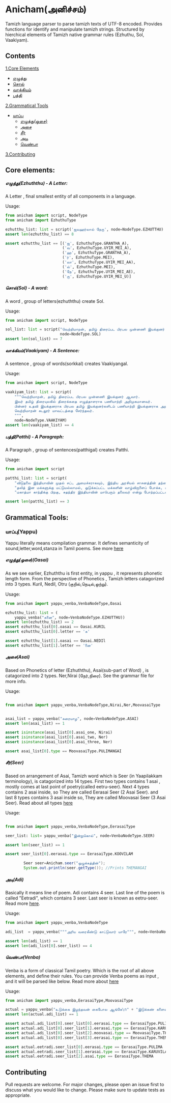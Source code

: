 # **Anicham(அனிச்சம்)**

Tamizh language parser to parse tamizh texts of UTF-8 encoded. Provides functions for identify and manipulate tamizh strings. Structured by hierchical elements of Tamizh native grammar rules (Ezhuthu, Sol, Vaakiyam). 

## Contents

[1.Core Elements](#core-elements)
- [எழுத்து](#ezhuththu)
- [சொல்](#sol)
- [வாக்கியம்](#vaakiyam)
- [பத்தி](#patthi)

[2.Grammatical Tools](#grammatical-tools)
- [யாப்பு](#yappu)
    - [எழுத்து(ஓசை)](#ezhuththu-oasai)
    - [அசை](#asai)
    - [சீர்](#seer)
    - [அடி](#adi)
    - [வெண்பா](#venba)

[3.Contributing](#contributing)

## **Core elements:**

##### <a id="ezhuththu">எழுத்து(Ezhuththu) - _A Letter_:</a>

A Letter , final smallest entity of all components in a language.
    
Usage:
```python
from anicham import script, NodeType
from anicham import EzhuthuType

ezhutthu_list: list = script('ஜவஹர்லால் நேரு', node=NodeType.EZHUTTHU)
assert len(ezhutthu_list) == 8

assert ezhutthu_list == [('ஜ', EzhuthuType.GRANTHA_A),
                         ('வ', EzhuthuType.UYIR_MEI_A),
                         ('ஹ', EzhuthuType.GRANTHA_A),
                         ('ர்', EzhuthuType.MEI),
                         ('லா', EzhuthuType.UYIR_MEI_AA),
                         ('ல்', EzhuthuType.MEI),
                         ('நே', EzhuthuType.UYIR_MEI_AE),
                         ('ரு', EzhuthuType.UYIR_MEI_U)]
```

##### <a id="sol">சொல்(Sol) - _A word_:</a>

A word , group of letters(ezhuththu) create Sol.

Usage:
```python      
from anicham import script, NodeType

sol_list: list = script("வெற்றிமாறன், தமிழ் திரைப்பட பிரபல முன்னணி இயக்குனர் ஆவார்",
                        node=NodeType.SOL)
assert len(sol_list) == 7
```


##### <a id="vaakiyam">வாக்கியம்(Vaakiyam) - _A Sentence_:</a>

A sentence , group of words(sorkkal) creates Vaakiyangal.

Usage:
```python       
from anicham import script, NodeType

vaakiyam_list: list = script(
    """வெற்றிமாறன், தமிழ் திரைப்பட பிரபல முன்னணி இயக்குனர் ஆவார். 
    இவர் தமிழ் திரையுலகில் திரைக்கதை எழுத்தாளராக பணியாற்றி அறிமுகமானவர். 
    பின்னர் உதவி இயக்குனராக பிரபல தமிழ் இயக்குனர்களிடம் பணியாற்றி இயக்குனராக அறிமுகமாகி தமிழ் திரையுலகில் புகழ் பெற்றுள்ளார். 
    வெற்றிமாறன் கடலூர் மாவட்டத்தை சேர்ந்தவர்.
    """,
    node=NodeType.VAAKIYAM)
assert len(vaakiyam_list) == 4
```


##### <a id="patthi">பத்தி(Patthi) - _A Paragraph_:</a>

A Paragraph , group of sentences(patthigal) creates Patthi.

Usage:
```python  
from anicham import script   

patthi_list: list = script(
    "விடுதலை இந்தியாவின் முதல் சட்ட அமைச்சராகவும், இந்திய அரசியல் சாசனத்தின் தந்தையாக விளங்கியவர்,‘பீம்ராவ் ராம்ஜி அம்பேத்கர்’. இவர் ஒரு சமூக சீர்திருத்தவாதியாக மட்டுமல்லாமல், மிகச்சிறந்த பொருளியல் அறிஞராகவும், அரசியல் தத்துவமேதையாகவும், சமூக சீர்திருத்தவாதியாகவும், பகுத்தறிவு சிந்தனையாளராகவும், சிறந்த எழுத்தாளர் மற்றும் பேச்சாளராகவும், வரலாற்று ஆசானாகவும் விளங்கியவர்.\n" +
    "தலித் இன மக்களுக்கு மட்டுமல்லாமல், ஒடுக்கப்பட்ட மக்களின் வாழ்விருளைப் போக்க, உதித்த சூரியன்.\n" +
    "மகாத்மா காந்திக்கு பிறகு, சுதந்திர இந்தியாவின் மாபெரும் தலைவர் என்று போற்றப்பட்டவர், டாக்டர் அம்பேத்கர் அவர்கள். தன் வாழ்நாள் முழுவதையும் சமூகத்திற்கென அர்ப்பணித்த மாபெரும் சிற்பியான டாக்டர் அம்பேத்கர் அவர்களின் வாழ்க்கை வரலாறு மற்றும் சாதனைகளை காண்போம்.")

assert len(patthi_list) == 3
```
## **Grammatical Tools:**
### <a id="yappu">யாப்பு(Yappu)</a>

Yappu literally means compilation grammar. It defines semanticity of sound,letter,word,stanza in Tamil poems. 
See more [here](https://ta.wikipedia.org/wiki/%E0%AE%AF%E0%AE%BE%E0%AE%AA%E0%AF%8D%E0%AE%AA%E0%AE%BF%E0%AE%B2%E0%AE%95%E0%AF%8D%E0%AE%95%E0%AE%A3%E0%AE%AE%E0%AF%8D)

##### <a id="ezhuththu-oasai">எழுத்து(ஓசை)(Oasai)</a>
As we see earlier, Ezhuththu is first entity, in yappu , it represents phonetic length form. From the perspective of Phonetics , Tamizh letters catagorized into 3 types.
Kuril, Nedil, Otru (குறில்,நெடில்,ஒற்று).

Usage:
```python
from anicham import yappu_venba,VenbaNodeType,Oasai

ezhutthu_list: list = (
    yappu_venba("சுனை", node=VenbaNodeType.EZHUTTHU))
assert len(ezhutthu_list) == 2
assert ezhutthu_list[0].oasai == Oasai.KURIL
assert ezhutthu_list[0].letter == 'சு'

assert ezhutthu_list[1].oasai == Oasai.NEDIl
assert ezhutthu_list[1].letter == 'னை'
```


##### <a id="asai">அசை(Asai)</a>
Based on Phonetics of letter (Ezhuththu), Asai(sub-part of Word) , is catagorized into 2 types.
Ner,Nirai (நேர்,நிரை). See the grammar file for more info.

Usage:
```python

from anicham import yappu_venba,VenbaNodeType,Nirai,Ner,MoovasaiType


asai_list = yappu_venba("சுரையாழ", node=VenbaNodeType.ASAI)
assert len(asai_list) == 1

assert isinstance(asai_list[0].asai_one, Nirai)
assert isinstance(asai_list[0].asai_two, Ner)
assert isinstance(asai_list[0].asai_three, Ner)

assert asai_list[0].type == MoovasaiType.PULIMANGAI
```

##### <a id="seer">சீர்(Seer)</a>
Based on arrangement of Asai, Tamizh word which is Seer (in Yaapilakkam terminology), is catagorized into 14 types.
First two types contains 1 asai , mostly comes at last point of poetry(called eetru-seer).
Next 4 types contains 2 asai inside, so They are called Eerasai Seer (2 Asai Seer).
and last 8 types contains 3 asai inside so,  They are called Moovasai Seer (3 Asai Seer). 
Read about all types [here](https://ta.wikipedia.org/wiki/%E0%AE%9A%E0%AF%80%E0%AE%B0%E0%AF%8D_(%E0%AE%AF%E0%AE%BE%E0%AE%AA%E0%AF%8D%E0%AE%AA%E0%AE%BF%E0%AE%B2%E0%AE%95%E0%AF%8D%E0%AE%95%E0%AE%A3%E0%AE%AE%E0%AF%8D)#%E0%AE%9A%E0%AF%80%E0%AE%B0%E0%AF%8D_%E0%AE%B5%E0%AE%95%E0%AF%88%E0%AE%95%E0%AE%B3%E0%AF%8D)

Usage:
```python

from anicham import yappu_venba,VenbaNodeType,EerasaiType

seer_list: list= yappu_venba("இன்றுகொல்", node=VenbaNodeType.SEER)

assert len(seer_list) == 1

assert seer_list[0].eerasai.type == EerasaiType.KOOVILAM
```
```java
        Seer seer=Anicham.seer("ஒழுக்கத்தின்");
        System.out.println(seer.getType()); //Prints THEMANGAI
```

##### <a id="adi">அடி(Adi)</a>
Basically it means line of poem. Adi contains 4 seer. 
Last line of the poem is called "Eetradi", which contains 3 seer. Last seer is known as eetru-seer.
Read more [here](https://ta.wikipedia.org/wiki/%E0%AE%85%E0%AE%9F%E0%AE%BF_(%E0%AE%AF%E0%AE%BE%E0%AE%AA%E0%AF%8D%E0%AE%AA%E0%AE%BF%E0%AE%B2%E0%AE%95%E0%AF%8D%E0%AE%95%E0%AE%A3%E0%AE%AE%E0%AF%8D,_%E0%AE%9A%E0%AF%80%E0%AE%B0%E0%AF%8D_%E0%AE%8E%E0%AE%A3%E0%AF%8D%E0%AE%A3%E0%AE%BF%E0%AE%95%E0%AF%8D%E0%AE%95%E0%AF%88)).

Usage:
```python
from anicham import yappu_venba,VenbaNodeType

adi_list  = yappu_venba("""அரிய வரைகீண்டு காட்டுவார் யாரே""", node=VenbaNodeType.ADI)

assert len(adi_list) == 1
assert len(adi_list[0].seer_list) == 4
```

##### <a id="venba">வெண்பா(Venba)</a>
Venba is a form of classical Tamil poetry. Which is the root of all above elements, and define their rules. 
You can provide Venba poems as input , and it will be parsed like below.
Read more about [here](https://ta.wikipedia.org/wiki/%E0%AE%B5%E0%AF%86%E0%AE%A3%E0%AF%8D%E0%AE%AA%E0%AE%BE#%E0%AE%B5%E0%AF%86%E0%AE%A3%E0%AF%8D%E0%AE%AA%E0%AE%BE%E0%AE%B5%E0%AF%81%E0%AE%95%E0%AF%8D%E0%AE%95%E0%AE%BE%E0%AE%A9_%E0%AE%AF%E0%AE%BE%E0%AE%AA%E0%AF%8D%E0%AE%AA%E0%AE%BF%E0%AE%B2%E0%AE%95%E0%AF%8D%E0%AE%95%E0%AE%A3%E0%AE%AE%E0%AF%8D)

Usage:
```python
from anicham import yappu_venba,EerasaiType,MoovasaiType

actual = yappu_venba("உடுக்கை இழந்தவன் கைபோல ஆங்கே\n" + "இடுக்கண் களைவதாம் நட்பு")
assert len(actual.adi_list) == 1

assert actual.adi_list[0].seer_list[0].eerasai.type == EerasaiType.PULIMA
assert actual.adi_list[0].seer_list[1].eerasai.type == EerasaiType.KARUVILAM
assert actual.adi_list[0].seer_list[2].moovasai.type == MoovasaiType.THEMANGAI
assert actual.adi_list[0].seer_list[3].eerasai.type == EerasaiType.THEMA

assert actual.eetradi.seer_list[0].eerasai.type == EerasaiType.PULIMA
assert actual.eetradi.seer_list[1].eerasai.type == EerasaiType.KARUVILAM
assert actual.eetradi.seer_list[2].asai.type == EerasaiType.THEMA
```

## Contributing
Pull requests are welcome. For major changes, please open an issue first to discuss what you would like to change.
Please make sure to update tests as appropriate.